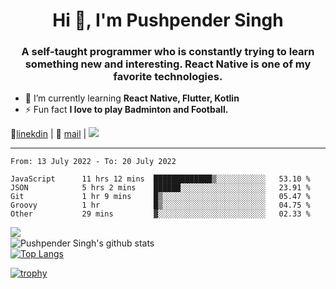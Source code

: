 <h1 align="center">Hi 👋, I'm Pushpender Singh</h1>
<h3 align="center">A self-taught programmer who is constantly trying to learn something new and interesting. React Native is one of my favorite technologies.</h3>

- 🌱 I’m currently learning **React Native, Flutter, Kotlin**
- ⚡ Fun fact **I love to play Badminton and Football.**

👔[linekdin](https://www.linkedin.com/in/pushpender-singh-240061202/) | 📧 [mail](mailto:pushpendersingh@p2devs.com) | ![](https://komarev.com/ghpvc/?username=pushpender-singh-ap&color=blue)


---

<!--START_SECTION:waka-->

```text
From: 13 July 2022 - To: 20 July 2022

JavaScript      11 hrs 12 mins  █████████████▒░░░░░░░░░░░   53.10 %
JSON            5 hrs 2 mins    ██████░░░░░░░░░░░░░░░░░░░   23.91 %
Git             1 hr 9 mins     █▒░░░░░░░░░░░░░░░░░░░░░░░   05.47 %
Groovy          1 hr            █▒░░░░░░░░░░░░░░░░░░░░░░░   04.75 %
Other           29 mins         ▓░░░░░░░░░░░░░░░░░░░░░░░░   02.33 %
```

<!--END_SECTION:waka-->

<img align="left" src="https://github-readme-streak-stats.herokuapp.com/?user=pushpender-singh-ap&theme=dark" /></br>
![Pushpender Singh's github stats](https://github-readme-stats.vercel.app/api?username=pushpender-singh-ap&show_icons=true&theme=radical&count_private=true)</br>
[![Top Langs](https://github-readme-stats.vercel.app/api/top-langs/?username=pushpender-singh-ap&theme=radical)](https://github.com/pushpender-singh-ap/github-readme-stats)

[![trophy](https://github-profile-trophy.vercel.app/?username=pushpender-singh-ap&theme=onedark)](https://github.com/pushpender-singh-ap/pushpender-singh-ap)
